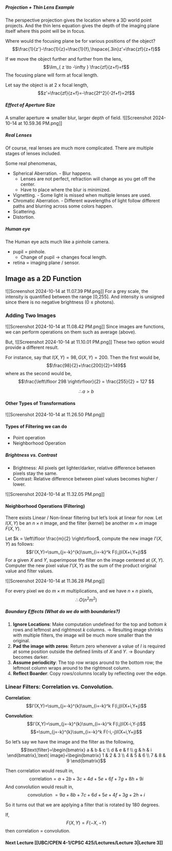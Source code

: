 ##### Projection + Thin Lens Example
The perspective projection gives the location where a 3D world point projects.
And the thin lens equation gives the depth of the imaging plane itself where this point will be in focus.

Where would the focusing plane be for various positions of the object?
$$\frac{1}{z'}-\frac{1}{z}=\frac{1}{f},\hspace{.3in}z'=\frac{zf}{z+f}$$


If we move the object further and further from the lens,
$$\lim_{ z \to -\infty } \frac{zf}{z+f}=f$$
The focusing plane will form at focal length.

Let say the object is at 2 x focal length,
$$z'=\frac{zf}{z+f}=-\frac{2f^2}{-2f+f}=2f$$

##### Effect of Aperture Size
A smaller aperture => smaller blur, larger depth of field.
![[Screenshot 2024-10-14 at 10.59.36 PM.png]]

##### Real Lenses
Of course, real lenses are much more complicated. There are multiple stages of lenses included.

Some real phenomenas,
- Spherical Aberration. - Blur happens.
	- Lenses are not perfect, refraction will change as you get off the center.
	- Have to place where the blur is minimized.
- Vignetting. - Some light is missed when multiple lenses are used.
- Chromatic Aberration. - Different wavelengths of light follow different paths and blurring across some colors happen.
- Scattering.
- Distortion.

##### Human eye
The Human eye acts much like a pinhole camera.
- pupil = pinhole.
	- Change of pupil → changes focal length.
- retina = imaging plane / sensor.

## Image as a 2D Function
![[Screenshot 2024-10-14 at 11.07.39 PM.png]]
For a grey scale, the intensity is quantified between the range [0,255].
And intensity is unsigned since there is no negative brightness (0 ≤ photons).
### Adding Two Images
![[Screenshot 2024-10-14 at 11.08.42 PM.png]]
Since images are functions, we can perform operations on them such as average (above).

But,
![[Screenshot 2024-10-14 at 11.10.01 PM.png]]
These two option would provide a different result.

For instance, say that $I(X,Y)=98,G(X,Y)=200$.
Then the first would be,
$$\frac{98}{2}+\frac{200}{2}=149$$
where as the second would be,
$$\frac{\left\lfloor  298  \right\rfloor}{2} = \frac{255}{2} = 127 $$

$$\therefore a > b$$

#### Other Types of Transformations
![[Screenshot 2024-10-14 at 11.26.50 PM.png]]

#### Types of Filtering we can do
- Point operation
- Neighborhood Operation
##### Brightness vs. Contrast
- Brightness: All pixels get lighter/darker, relative difference between pixels stay the same.
- Contrast: Relative difference between pixel values becomes higher / lower.

![[Screenshot 2024-10-14 at 11.32.05 PM.png]]

#### Neighborhood Operations (Filtering)
There exists Linear / Non-linear filtering but let’s look at linear for now.
Let $I(X,Y)$ be an $n \times n$ image, and the filter (kernel) be another $m \times m$ image $F(X,Y)$.

Let $k = \left\lfloor  \frac{m}{2}  \right\rfloor$, compute the new image $I’(X,Y)$ as follows:
$$I'(X,Y)=\sum_{j=-k}^{k}\sum_{i=-k}^k F(i,j)I(X+i,Y+j)$$
For a given $X$ and $Y$, superimpose the filter on the image centered at $(X,Y)$.
Computer the new pixel value $I’(X,Y)$ as the sum of the product original value and filter values.

![[Screenshot 2024-10-14 at 11.36.28 PM.png]]

For every pixel we do $m \times m$ multiplications, and we have $n \times n$ pixels,
$$\therefore O(n^2m^2)$$
##### Boundary Effects (What do we do with boundaries?)
1. **Ignore Locations**: Make computation undefined for the top and bottom $k$ rows and leftmost and rightmost $k$ columns. → Resulting image shrinks with multiple filters, the image will be much more smaller than the original.
2. **Pad the image with zeros**: Return zero whenever a value of $I$ is required at some position outside the defined limits of $X$ and $Y$. → Boundary becomes darker.
3. **Assume periodicity**: The top row wraps around to the bottom row; the leftmost column wraps around to the rightmost column.
4. **Reflect Boarder**: Copy rows/columns locally by reflecting over the edge.

### Linear Filters: Correlation vs. Convolution.

**Correlation**:
$$I'(X,Y)=\sum_{j=-k}^{k}\sum_{i=-k}^k F(i,j)I(X+i,Y+j)$$

**Convolution**:
$$I'(X,Y)=\sum_{j=-k}^{k}\sum_{i=-k}^k F(i,j)I(X-i,Y-j)$$
$$=\sum_{j=-k}^{k}\sum_{i=-k}^k F(-i,-j)I(X+i,Y+j)$$

So let’s say we have the image and the filter as the following,
$$\text{filter}=\begin{bmatrix}
a & b & c  \\
d & e & f \\
g & h & i
\end{bmatrix},\text{   image}=\begin{bmatrix}
1 & 2 & 3  \\
4 & 5 &  6 \\
7 & 8 & 9
\end{bmatrix}$$

Then correlation would result in,
$$\text{correlation} = a+2b+3c+4d+5e+6f+7g+8h+9i$$
And convolution would result in,
$$\text{convolution } = 9a+8b+7c+6d+5e+4f+3g+2h+i$$

So it turns out that we are applying a filter that is rotated by 180 degrees.

If,
$$F(X,Y)=F(-X,-Y)$$
then correlation = convolution.
#### Next Lecture [[UBC/CPEN 4-1/CPSC 425/Lectures/Lecture 3|Lecture 3]]

